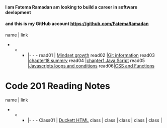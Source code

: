 

#### I am Fatema Ramadan am looking to build a career in software devlopment 
#### and this is my GitHub account https://github.com/FatemaRamadan 

name | link 
- - - |- - - 
read01 | [Mindset growth](https://fatemaramadan.github.io/reading-notes/read01.md)
read02 |[Git information](https://fatemaramadan.github.io/reading-notes/read02)
read03 |[chapter18 summry](https://fatemaramadan.github.io/reading-notes/read03)
read04 |[chapter1 Java Script](https://fatemaramadan.github.io/reading-notes/read04)
read05 |[Javascripts loops and conditions](https://fatemaramadan.github.io/reading-notes/read05.md)
read06|[CSS and Functions](https://fatemaramadan.github.io/reading-notes/read06)

# Code 201 Reading Notes
name | link 
- - - |- - - 
Class01 | [Duckett HTML](https://fatemaramadan.github.io/reading-notes/class01.md)
class |
class |
class |
class |
class |